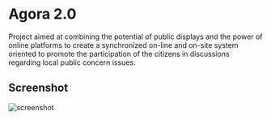 Agora 2.0
=========

Project aimed at combining the potential of public displays and the power of online platforms to create a synchronized on-line and on-site system oriented to promote the participation of the citizens in discussions regarding local public concern issues.

Screenshot
----------
![screenshot](https://dl.dropboxusercontent.com/u/55956367/agora_screenshot.jpg "Screeshot")
